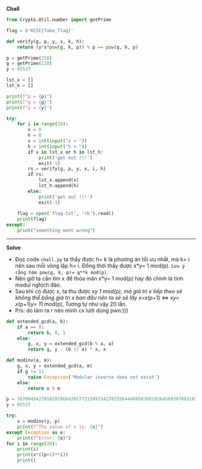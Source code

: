 **Chall**
```Python
from Crypto.Util.number import getPrime

flag = b'KCSC{fake_flag}'

def verify(g, p, y, x, k, h):
    return (y*x*pow(g, k, p)) % p == pow(g, h, p)

p = getPrime(256)
g = getPrime(128)
y = 65537

lst_x = []
lst_h = []

print(f"p = {p}")
print(f"g = {g}")
print(f"y = {y}")

try:
    for i in range(20):
        x = 0
        h = 0
        x = int(input("x = "))
        h = int(input("h = "))
        if x in lst_x or h in lst_h:
            print('get out !!!')
            exit(-1)
        rs = verify(g, p, y, x, i, h)
        if rs:
            lst_x.append(x)
            lst_h.append(h)
        else:
            print('get out !!!')
            exit(-1)
            
    flag = open('flag.txt', 'rb').read()
    print(flag)
except:
    print("something went wrong")

```
-------
**Solve**
- Đọc code `chall.py` ta thấy được h= k là phương án tối ưu nhất, mà k= i nên sau mỗi vòng lặp h= i. Đồng thời thấy được x*y= 1 mod(p). `Lưu ý rằng hàm pow(g, k, p)= g**k mod(p)`.
- Nên giờ ta cần tìm x để thỏa mãn x*y= 1 mod(p) hay đó chính là tính modul nghịch đảo.
- Sau khi có được x, ta thu được x*y 1 mod(p), mà giá trị x tiếp theo sẽ không thể bằng giá trị x ban đầu nên ta sẽ sẽ lấy x=x*(p+1) <=> x*y= x*(p+1)*y= 1*1 mod(p), Tương tự như vậy 20 lần.
- P/s: do làm ra r nên mình cx lười dùng pwn:)))
```Python
def extended_gcd(a, b):
    if a == 0:
        return b, 0, 1
    else:
        g, x, y = extended_gcd(b % a, a)
        return g, y - (b // a) * x, x

def modinv(a, m):
    g, x, y = extended_gcd(a, m)
    if g != 1:
        raise Exception('Modular inverse does not exist')
    else:
        return x % m

p = 76700494270582878664201772158933427825564440858388192645693976651835849252291  # Thay đổi p nha mng.
y = 65537

try:
    x = modinv(y, p)
    print(f"The value of x is: {x}")
except Exception as e:
    print(f"Error: {e}")
for i in range(20):
    print(i)
    print(x*((p+1)**i))
    print()

```
